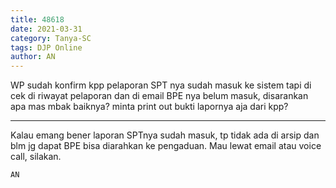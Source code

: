 ```yaml
---
title: 48618
date: 2021-03-31
category: Tanya-SC
tags: DJP Online
author: AN
---
```


WP sudah konfirm kpp pelaporan SPT nya sudah masuk ke sistem tapi di cek di riwayat pelaporan dan di email BPE nya belum masuk, disarankan apa mas mbak baiknya? minta print out bukti lapornya aja dari kpp?

---

Kalau emang bener laporan SPTnya sudah masuk, tp tidak ada di arsip dan blm jg dapat BPE bisa diarahkan ke pengaduan. Mau lewat email atau voice call, silakan.

`AN`
